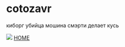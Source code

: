 # cotozavr
<html>
  <link rel="stylesheet" href="style.css" type="text/css"/>
  <body>
    <p>киборг убийца мошина смэрти делает кусь</p>
    <img src="https://encrypted-tbn0.gstatic.com/images?q=tbn:ANd9GcRCOM5rQmej6wtrZqfnxzTqc6dC8mZdXo4mZg&usqp=CAU">
    <a href="https://mxmknn.github.io/228228228228228/">HOME</a>
  </body>
</html>

